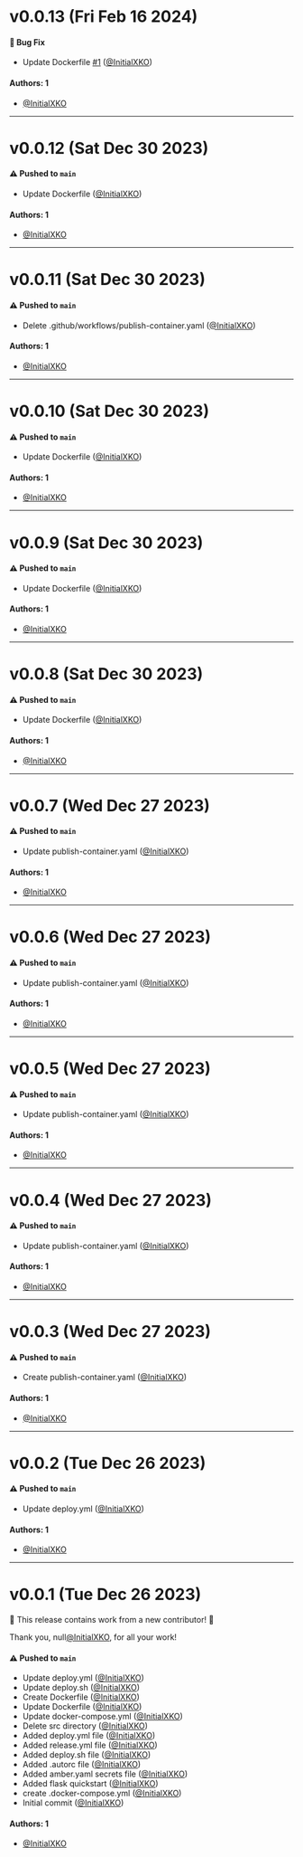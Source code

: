 # v0.0.13 (Fri Feb 16 2024)

#### 🐛 Bug Fix

- Update Dockerfile [#1](https://github.com/InitialXKO/gemini-openai-proxy/pull/1) ([@InitialXKO](https://github.com/InitialXKO))

#### Authors: 1

- [@InitialXKO](https://github.com/InitialXKO)

---

# v0.0.12 (Sat Dec 30 2023)

#### ⚠️ Pushed to `main`

- Update Dockerfile ([@InitialXKO](https://github.com/InitialXKO))

#### Authors: 1

- [@InitialXKO](https://github.com/InitialXKO)

---

# v0.0.11 (Sat Dec 30 2023)

#### ⚠️ Pushed to `main`

- Delete .github/workflows/publish-container.yaml ([@InitialXKO](https://github.com/InitialXKO))

#### Authors: 1

- [@InitialXKO](https://github.com/InitialXKO)

---

# v0.0.10 (Sat Dec 30 2023)

#### ⚠️ Pushed to `main`

- Update Dockerfile ([@InitialXKO](https://github.com/InitialXKO))

#### Authors: 1

- [@InitialXKO](https://github.com/InitialXKO)

---

# v0.0.9 (Sat Dec 30 2023)

#### ⚠️ Pushed to `main`

- Update Dockerfile ([@InitialXKO](https://github.com/InitialXKO))

#### Authors: 1

- [@InitialXKO](https://github.com/InitialXKO)

---

# v0.0.8 (Sat Dec 30 2023)

#### ⚠️ Pushed to `main`

- Update Dockerfile ([@InitialXKO](https://github.com/InitialXKO))

#### Authors: 1

- [@InitialXKO](https://github.com/InitialXKO)

---

# v0.0.7 (Wed Dec 27 2023)

#### ⚠️ Pushed to `main`

- Update publish-container.yaml ([@InitialXKO](https://github.com/InitialXKO))

#### Authors: 1

- [@InitialXKO](https://github.com/InitialXKO)

---

# v0.0.6 (Wed Dec 27 2023)

#### ⚠️ Pushed to `main`

- Update publish-container.yaml ([@InitialXKO](https://github.com/InitialXKO))

#### Authors: 1

- [@InitialXKO](https://github.com/InitialXKO)

---

# v0.0.5 (Wed Dec 27 2023)

#### ⚠️ Pushed to `main`

- Update publish-container.yaml ([@InitialXKO](https://github.com/InitialXKO))

#### Authors: 1

- [@InitialXKO](https://github.com/InitialXKO)

---

# v0.0.4 (Wed Dec 27 2023)

#### ⚠️ Pushed to `main`

- Update publish-container.yaml ([@InitialXKO](https://github.com/InitialXKO))

#### Authors: 1

- [@InitialXKO](https://github.com/InitialXKO)

---

# v0.0.3 (Wed Dec 27 2023)

#### ⚠️ Pushed to `main`

- Create publish-container.yaml ([@InitialXKO](https://github.com/InitialXKO))

#### Authors: 1

- [@InitialXKO](https://github.com/InitialXKO)

---

# v0.0.2 (Tue Dec 26 2023)

#### ⚠️ Pushed to `main`

- Update deploy.yml ([@InitialXKO](https://github.com/InitialXKO))

#### Authors: 1

- [@InitialXKO](https://github.com/InitialXKO)

---

# v0.0.1 (Tue Dec 26 2023)

:tada: This release contains work from a new contributor! :tada:

Thank you, null[@InitialXKO](https://github.com/InitialXKO), for all your work!

#### ⚠️ Pushed to `main`

- Update deploy.yml ([@InitialXKO](https://github.com/InitialXKO))
- Update deploy.sh ([@InitialXKO](https://github.com/InitialXKO))
- Create Dockerfile ([@InitialXKO](https://github.com/InitialXKO))
- Update Dockerfile ([@InitialXKO](https://github.com/InitialXKO))
- Update docker-compose.yml ([@InitialXKO](https://github.com/InitialXKO))
- Delete src directory ([@InitialXKO](https://github.com/InitialXKO))
- Added deploy.yml file ([@InitialXKO](https://github.com/InitialXKO))
- Added release.yml file ([@InitialXKO](https://github.com/InitialXKO))
- Added deploy.sh file ([@InitialXKO](https://github.com/InitialXKO))
- Added .autorc file ([@InitialXKO](https://github.com/InitialXKO))
- Added amber.yaml secrets file ([@InitialXKO](https://github.com/InitialXKO))
- Added flask quickstart ([@InitialXKO](https://github.com/InitialXKO))
- create .docker-compose.yml ([@InitialXKO](https://github.com/InitialXKO))
- Initial commit ([@InitialXKO](https://github.com/InitialXKO))

#### Authors: 1

- [@InitialXKO](https://github.com/InitialXKO)

